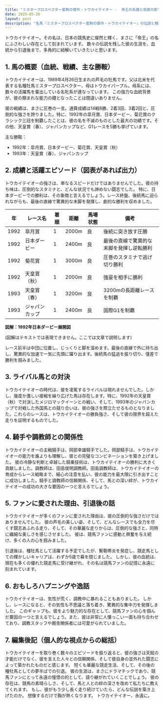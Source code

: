 ```yaml
---
title: "ミスタープロスペクター産駒の傑作・トウカイテイオー -  帝王の系譜と悲劇の影"
date: 2025-05-26
layout: post
description: "名馬『ミスタープロスペクター産駒の傑作・トウカイテイオー』の伝説と魅力を深堀り"
---
```


トウカイテイオー。その名は、日本の競馬史に燦然と輝く、まさに「帝王」の名にふさわしい存在として刻まれています。  数々の伝説を残した彼の生涯を、血統から引退後まで、多角的に紐解いていきたいと思います。


## 1. 馬の概要（血統、戦績、主な勝鞍）

トウカイテイオーは、1989年4月26日生まれの芦毛の牡馬です。父は北米を代表する名種牡馬ミスタープロスペクター、母はトウカイパープル。母系には、数々の活躍馬を輩出している名牝系が連なっています。  この強力な血統背景が、彼の類まれな能力の礎となったことは間違いありません。

彼の戦績は、まさに圧巻の一言。通算成績は14戦8勝、2着3回、3着2回と、圧倒的な強さを誇りました。特に、1992年の皐月賞、日本ダービー、菊花賞のクラシック三冠を制覇したことは、彼の名を不滅のものとした最大の功績です。その他、天皇賞（春）、ジャパンカップなど、G1レースを5勝も挙げています。

主な勝鞍：

* 1992年：皐月賞、日本ダービー、菊花賞、天皇賞（秋）
* 1993年：天皇賞（春）、ジャパンカップ


## 2. 成績と活躍エピソード（図表があれば出力）

トウカイテイオーの強さは、単なるスピードだけではありませんでした。彼の持ち味は、圧倒的なスタミナと、どんな状況でも諦めない闘志でした。  特に、日本ダービーでの勝利は、その象徴と言えるでしょう。レース終盤、後続馬に迫られながらも、最後の直線で驚異的な末脚を発揮し、劇的な勝利を収めました。

| 年 | レース名             | 着順 | 距離 | 馬場状態 | 備考                                     |
|---|----------------------|-----|------|----------|-----------------------------------------|
| 1992 | 皐月賞               | 1   | 2000m| 良       | 後続に突き放す圧勝                         |
| 1992 | 日本ダービー           | 1   | 2400m| 良       | 最後の直線で驚異的な末脚を発揮し逆転勝利 |
| 1992 | 菊花賞               | 1   | 3000m| 良       | 圧巻のスタミナで逃げ切り勝利               |
| 1992 | 天皇賞（秋）           | 1   | 2000m| 良       | 強豪を相手に勝利                         |
| 1993 | 天皇賞（春）           | 1   | 3200m| 良       | 3200mの長距離レースを制覇                 |
| 1993 | ジャパンカップ         | 1   | 2400m| 良       | 国際G1を制覇                             |


**図解：1992年日本ダービー展開図**

(図解はテキストでは表現できません。ここでは文章で説明します)

レース前半は中団に位置し、じっくりと脚を溜めます。最後の直線で外に持ち出し、驚異的な加速で一気に先頭に躍り出ます。後続馬の猛追を振り切り、僅差で勝利を掴みました。


## 3. ライバル馬との対決

トウカイテイオーの時代は、彼を凌駕するライバルは現れませんでした。しかし、幾度か激しい接戦を繰り広げた馬は存在します。特に、1992年の天皇賞（秋）で対決したメジロマックイーンとの戦い、そして、1993年のジャパンカップで対戦した外国馬との競り合いは、彼の強さを際立たせるものとなりました。これらのレースは、トウカイテイオーの勝負強さ、そして彼の限界を超えた走りを証明するものでした。


## 4. 騎手や調教師との関係性

トウカイテイオーの主戦騎手は、岡部幸雄騎手でした。岡部騎手は、トウカイテイオーの能力を誰よりも理解し、彼との完璧なコンビネーションを築き上げました。  彼の冷静な判断と卓越した騎乗技術は、トウカイテイオーの勝利に大きく貢献しました。調教師は、田島俊明調教師。田島調教師は、トウカイテイオーの育成からレース戦略まで、細心の注意を払い、彼の能力を最大限に引き出すことに成功しました。騎手と調教師の信頼関係、そして、馬との深い絆が、トウカイテイオーの成功の大きな要因の一つと言えるでしょう。


## 5. ファンに愛された理由、引退後の話

トウカイテイオーが多くのファンに愛された理由は、彼の圧倒的な強さだけではありませんでした。  彼の芦毛の美しい姿、そして、どんなレースでも全力を尽くす闘志あふれる走り、そして、その華麗な走りからは、圧倒的な強さと、同時に繊細な美しさを感じさせました。  彼は、競馬ファンに感動と興奮を与え続け、多くの人の心を掴みました。

引退後は、種牡馬として活躍する予定でしたが、繋靭帯炎を発症し、競走馬としての輝かしいキャリアは、わずか5歳で幕を閉じました。  しかし、彼の血統は、現在も多くの優れた競走馬に受け継がれ、その名は競馬ファンの記憶に永遠に刻まれています。


## 6. おもしろハプニングや逸話

トウカイテイオーは、気性が荒く、調教中に暴れることもありました。  しかし、レースになると、その気性も不思議と落ち着き、驚異的な集中力を発揮しました。  このギャップも、彼をより魅力的な存在として、競馬ファンの心を掴んだ要因の一つと言えるでしょう。また、彼は非常に人懐っこい一面も持ち合わせており、調教スタッフや厩舎関係者には可愛がられていました。


## 7. 編集後記（個人的な視点からの総括）

トウカイテイオーを取り巻く数々のエピソードを振り返ると、彼の強さは天賦の才能だけでなく、彼を支えた人々との信頼関係、そして彼自身の並外れた闘志によって築かれたものだと感じます。  短くも華麗な競走生活、そして、その後の種牡馬としての夢半ばでの引退。  彼の生涯は、まさにドラマチックであり、競馬ファンにとって永遠の憧憬の的として、語り継がれていくことでしょう。  彼の存在は、競馬の素晴らしさ、そして、馬と人との絆の深さを改めて私たちに教えてくれます。  もし、彼がもう少し長く走り続けていたら、どんな伝説を築き上げたのか。  想像するだけで胸が熱くなります。  トウカイテイオー、永遠に。
